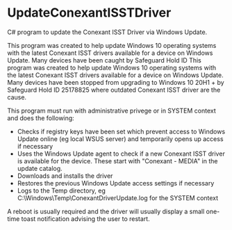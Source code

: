 # UpdateConexantISSTDriver

C# program to update the Conexant ISST Driver via Windows Update. 

This program was created to help update Windows 10 operating systems with the latest Conexant ISST drivers available for a device on Windows Update. 
Many devices have been caught by Safeguard Hold ID This program was created to help update Windows 10 operating systems with the latest Conexant ISST drivers available for a device on Windows Update. Many devices have been stopped from upgrading to Windows 10 20H1 + by Safeguard Hold ID 25178825 where outdated Conexant ISST driver are the cause.

This program must run with administrative privege or in SYSTEM context and does the following:
- Checks if registry keys have been set which prevent access to Windows Update online (eg local WSUS server) and temporarily opens up access if necessary
- Uses the Windows Update agent to check if a new Conexant ISST driver is available for the device. These start with "Conexant - MEDIA" in the update catalog.
- Downloads and installs the driver
- Restores the previous Windows Update access settings if necessary
- Logs to the Temp directory, eg C:\Windows\Temp\ConexantDriverUpdate.log for the SYSTEM context

A reboot is usually required and the driver will usually display a small one-time toast notification advising the user to restart.
